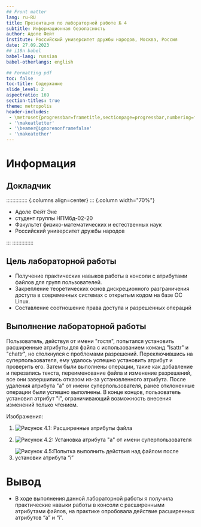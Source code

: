 ```yaml
---
## Front matter
lang: ru-RU
title: Презентация по лабораторной работе № 4
subtitle: Информационная безопасность
author: Адоле Фейт 
institute: Российский университет дружбы народов, Москва, Россия
date: 27.09.2023
## i18n babel
babel-lang: russian
babel-otherlangs: english

## Formatting pdf
toc: false
toc-title: Содержание
slide_level: 2
aspectratio: 169
section-titles: true
theme: metropolis
header-includes:
 - \metroset{progressbar=frametitle,sectionpage=progressbar,numbering=fraction}
 - '\makeatletter'
 - '\beamer@ignorenonframefalse'
 - '\makeatother'
---
```


# Информация

## Докладчик

:::::::::::::: {.columns align=center}
::: {.column width="70%"}

* Адоле Фейт Эне
* студент группы НПМбд-02-20
* Факультет физико-математических и естественных наук
* Российский университет дружбы народов


:::
::::::::::::::

## Цель лабораторной работы

* Получение практических навыков работы в консоли с атрибутами файлов для групп пользователей.
* Закрепление теоретических основ дискреционного разграничения доступа в современных системах с открытым кодом на базе ОС Linux.
* Составление соотношение права доступа и разрешенных операций

## Выполнение лабораторной работы

Пользователь, действуя от имени "гостя", попытался установить расширенные атрибуты для файла с 
использованием команд "lsattr" и "chattr", но столкнулся с проблемами разрешений. 
Переключившись на суперпользователя, ему удалось успешно установить атрибут и проверить его. 
Затем были выполнены операции, такие как добавление и перезапись текста, переименование файла и 
изменение разрешений, все они завершились отказом из-за установленного атрибута. После удаления 
атрибута "a" от имени суперпользователя, ранее отклоненные операции были успешно выполнены. 
В конце концов, пользователь установил атрибут "i", ограничивающий возможность внесения 
изменений только чтением.

Изображения:
1. ![Рисунок 4.1: Расширенные атрибуты файла](image/lab4.1.png)

2. ![Рисунок 4.2: Установка атрибута "a" от имени суперпользователя](image/lab4.2.png)

3. ![Рисунок 4.5:Попытка выполнить действия над файлом после установки атрибута “i”](image/lab4.5.png)

# Вывод

* В ходе выполнения данной лабораторной работы я получила практические
навыки работы в консоли с расширенными атрибутами файлов, на практике
опробовала действие расширенных атрибутов “a” и “i”. 